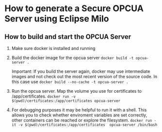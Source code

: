 # How to generate a Secure OPCUA Server using Eclipse Milo
    
## How to build and start the OPCUA Server

1. Make sure docker is installed and running

2. Build the docker image for the opcua server
    `docker build -t opcua-server .`
    
   Important: If you build the server again, docker may use intermediate images and not check out the most recent version of the source code. 
   In this case use `docker build --no-cache -t opcua-server .`

3. Run the opcua server. Map the volume you use for certificates to /app/certificates.
    `docker run -v $(pwd)/certificates:/app/certificates opcua-server`
    
4. For debugging purposes it may be helpful to run it with a shell. 
    This allows you to check whether enviroment variables are set correctly, other containers can be reached or explore the filesystem.
    `docker run -it -v $(pwd)/certificates:/app/certificates  opcua-server /bin/bash`
